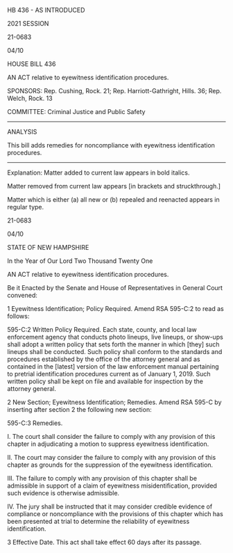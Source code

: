  HB 436 - AS INTRODUCED

 

 

2021 SESSION

 21-0683

 04/10

 

HOUSE BILL 436

 

AN ACT relative to eyewitness identification procedures.

 

SPONSORS: Rep. Cushing, Rock. 21; Rep. Harriott-Gathright, Hills. 36; Rep. Welch, Rock. 13

 

COMMITTEE: Criminal Justice and Public Safety

 

-----------------------------------------------------------------

 

ANALYSIS

 

 This bill adds remedies for noncompliance with eyewitness identification procedures.

 

- - - - - - - - - - - - - - - - - - - - - - - - - - - - - - - - - - - - - - - - - - - - - - - - - - - - - - - - - - - - - - - - - - - - - - - - - - - 

 

Explanation: Matter added to current law appears in bold italics.

 Matter removed from current law appears [in brackets and struckthrough.]

 Matter which is either (a) all new or (b) repealed and reenacted appears in regular type.

 21-0683

 04/10

 

STATE OF NEW HAMPSHIRE

 

In the Year of Our Lord Two Thousand Twenty One

 

AN ACT relative to eyewitness identification procedures.

 

Be it Enacted by the Senate and House of Representatives in General Court convened:

 

 1 Eyewitness Identification; Policy Required. Amend RSA 595-C:2 to read as follows:

 595-C:2 Written Policy Required. Each state, county, and local law enforcement agency that conducts photo lineups, live lineups, or show-ups shall adopt a written policy that sets forth the manner in which [they] such lineups shall be conducted. Such policy shall conform to the standards and procedures established by the office of the attorney general and as contained in the [latest] version of the law enforcement manual pertaining to pretrial identification procedures current as of January 1, 2019. Such written policy shall be kept on file and available for inspection by the attorney general. 

 2 New Section; Eyewitness Identification; Remedies. Amend RSA 595-C by inserting after section 2 the following new section:

 595-C:3 Remedies. 

 I. The court shall consider the failure to comply with any provision of this chapter in adjudicating a motion to suppress eyewitness identification. 

 II. The court may consider the failure to comply with any provision of this chapter as grounds for the suppression of the eyewitness identification.

 III. The failure to comply with any provision of this chapter shall be admissible in support of a claim of eyewitness misidentification, provided such evidence is otherwise admissible. 

 IV. The jury shall be instructed that it may consider credible evidence of compliance or noncompliance with the provisions of this chapter which has been presented at trial to determine the reliability of eyewitness identification.

 3 Effective Date. This act shall take effect 60 days after its passage.

